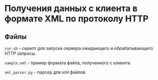 # Получения данных с клиента в формате XML по протоколу HTTP

## Файлы

`run.sh` - скрипт для запуска сервера ожидающего и обрабатывающего HTTP запросы.

`sample.xml` - пример формата файла, полученного с клиента

`xml_parser.py` - парсер для xml файлов
